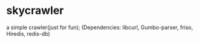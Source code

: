 # skycrawler
a simple crawler(just for fun);
(Dependencies: libcurl, Gumbo-parser, friso, Hiredis, redis-db)
